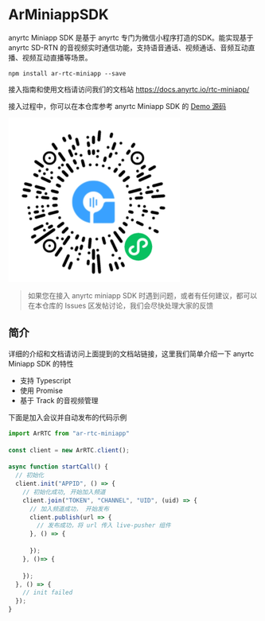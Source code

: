 # ArMiniappSDK

anyrtc Miniapp SDK 是基于 anyrtc 专门为微信小程序打造的SDK。能实现基于 anyrtc SD-RTN 的音视频实时通信功能，支持语音通话、视频通话、音频互动直播、视频互动直播等场景。

```shell
npm install ar-rtc-miniapp --save
```

接入指南和使用文档请访问我们的文档站 https://docs.anyrtc.io/rtc-miniapp/

接入过程中，你可以在本仓库参考 anyrtc Miniapp SDK 的 [Demo 源码](./Demo)

![小程序二维码](https://raw.githubusercontent.com/anyRTC/ArMiniappSDK/master/Docs/docs/assets/demo_qrcode.png)

> 如果您在接入 anyrtc miniapp SDK 时遇到问题，或者有任何建议，都可以在本仓库的 Issues 区发帖讨论，我们会尽快处理大家的反馈

## 简介

详细的介绍和文档请访问上面提到的文档站链接，这里我们简单介绍一下 anyrtc Miniapp SDK 的特性

- 支持 Typescript
- 使用 Promise
- 基于 Track 的音视频管理

下面是加入会议并自动发布的代码示例

```js
import ArRTC from "ar-rtc-miniapp"

const client = new ArRTC.client();

async function startCall() {
  // 初始化
  client.init("APPID", () => {
    // 初始化成功, 开始加入频道
    client.join("TOKEN", "CHANNEL", "UID", (uid) => {
      // 加入频道成功， 开始发布
      client.publish(url => {
        // 发布成功，将 url 传入 live-pusher 组件 
      }, () => {

      });
    }, ()=> {
      
    });
  }, () => {
    // init failed
  });
}

```
